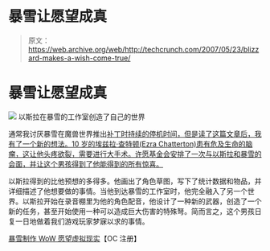 # 暴雪让愿望成真

> 原文：<https://web.archive.org/web/http://techcrunch.com/2007/05/23/blizzard-makes-a-wish-come-true/>

# 暴雪让愿望成真

![](img/fe89828e58251454a25614bd6f4ed53b.png)
以斯拉在暴雪的工作室创造了自己的世界

通常我讨厌暴雪在魔兽世界推出[补丁时持续的停机时间，但是读了这篇文章后，我有了一个新的想法。10 岁的埃兹拉·查特顿(Ezra Chatterton)患有危及生命的脑瘤，这让他头疼欲裂，需要进行大手术。许愿基金会安排了一次与以斯拉和暴雪的会面，并让这个男孩得到了他能得到的所有惊喜。](https://web.archive.org/web/20201202103615/http://crunchgear.com/2007/05/22/world-of-warcraft-patch-210-out-now/)

以斯拉得到的比他预想的多得多。他画出了角色草图，写下了统计数据和物品，并详细描述了他想要做的事情。当他到达暴雪的工作室时，他完全融入了另一个世界。以斯拉开始在录音棚里为他的角色配音，他设计了一种新的武器，创造了一个新的任务，甚至开始使用一种可以造成巨大伤害的特殊弩。简而言之，这个男孩日复一日地做着我们游戏玩家梦寐以求的事情。

[暴雪制作 WoW 愿望虚拟现实](https://web.archive.org/web/20201202103615/http://www.ocregister.com/ocregister/money/article_1702706.php?referrer=digg)【OC 注册】